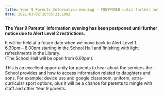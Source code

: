 ```yaml
---
title: Year 9 Parents Information evening - POSTPONED until further notice
date: 2021-03-02T10:05:21.100Z
---
```

**The Year 9 Parents' Information evening has been postponed until further notice due to Alert Level 2 restrictions.**

It will be held at a future date when we move back to Alert Level 1.  
6.30pm – 8.00pm starting in the School Hall and finishing with light refreshments in the Library.  
(The School Hall will be open from 6.00pm). 


This is an excellent opportunity for parents to hear
about the services the School provides and how to access information related to daughters and sons. For example; device use and google classroom, uniform, extra-curricular sport options, plus it will be a chance for parents to mingle with staff and other Year 9 parents. 